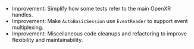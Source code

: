 - Improvement: Simplify how some tests refer to the main OpenXR handles.
- Improvement: Make `AutoBasicSession` use `EventReader` to support event multiplexing.
- Improvement: Miscellaneous code cleanups and refactoring to improve flexibility and maintainability.
